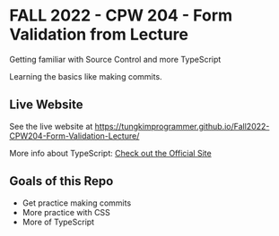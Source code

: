# FALL 2022 - CPW 204 - Form Validation from Lecture

Getting familiar with Source Control and more TypeScript

Learning the basics like making commits.

## Live Website 
See the live website at https://tungkimprogrammer.github.io/Fall2022-CPW204-Form-Validation-Lecture/

More info about TypeScript: [Check out the Official Site](https://www.typescriptlang.org/)

## Goals of this Repo
- Get practice making commits
- More practice with CSS
- More of TypeScript
